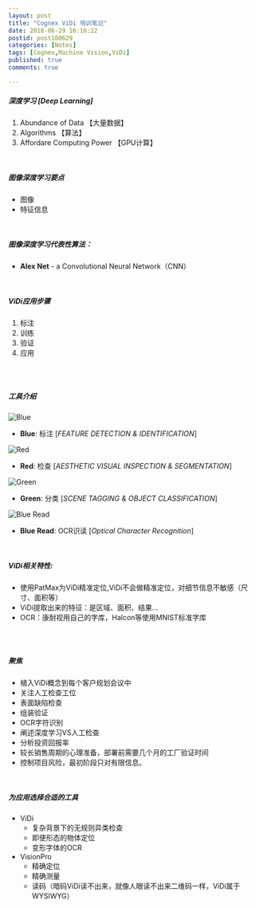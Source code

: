 ```yaml
---
layout: post
title: "Cognex ViDi 培训笔记"
date: 2018-06-29 16:16:22
postid: post180629
categories: [Notes]
tags: [Cognex,Machine Vision,ViDi]
published: true
comments: true

---
```


##### 深度学习 [Deep Learning]
1. Abundance of Data 【大量数据】
2. Algorithms 【算法】
3. Affordare Computing Power 【GPU计算】

<!--more-->

<br>

##### 图像深度学习要点
- 图像
- 特征信息

<br>

##### 图像深度学习代表性算法：
 - **Alex Net** - a Convolutional Neural Network（CNN）

<br>

##### ViDi应用步骤
1. 标注
2. 训练
3. 验证
4. 应用

<br>

<!-- ##### ViDi应用过程
1. 图像采集
2. 特征提取
3. --
4. -- -->

<br>

##### 工具介绍

![Blue](http://myulinkblog.oss-cn-shenzhen.aliyuncs.com/18-7-29/16495628.jpg)
- **Blue**: 标注 [*FEATURE DETECTION & IDENTIFICATION*]
 
![Red](http://myulinkblog.oss-cn-shenzhen.aliyuncs.com/18-7-29/592488.jpg)
- **Red**: 检查 [*AESTHETIC VISUAL INSPECTION & SEGMENTATION*]

![Green](http://myulinkblog.oss-cn-shenzhen.aliyuncs.com/18-7-29/32677104.jpg)
- **Green**: 分类 [*SCENE TAGGING & OBJECT CLASSIFICATION*]

![Blue Read](http://myulinkblog.oss-cn-shenzhen.aliyuncs.com/18-7-29/39601969.jpg)
- **Blue Read**: OCR识读 [*Optical Character Recognition*]

<br>

##### ViDi相关特性:
- 使用PatMax为ViDi精准定位,ViDi不会做精准定位，对细节信息不敏感（尺寸、面积等）
- ViDi提取出来的特征：是区域、面积、结果...
- OCR：康耐视用自己的字库，Halcon等使用MNIST标准字库

<br>

<!-- ##### 授权
- 训练版（开发版，包含VisionPro：MAX Package，时效训练版1/5年有效，到期续费，可中断）
- 运行版（包含不同功能的版本，Red、Blue、Green，永久有效。软件升级需要续费）
> VisionPro也有两个版本的加密狗

<br>

##### 性能选项
- BASE - 基础版：相当于人检速度，在客户一块NVidia GPU卡上运行，适用于汽车行业；
- STANDDARD - 标准版：在客户一块NVidia GPU卡上运行
- ADVANCED - 高级版：在客户多块NVidia GPU卡上运行

<br>

##### 代理商名称：ViDi PSI
> 尚菱
> 贝特威 -->

<br>

##### 聚焦
- 植入ViDi概念到每个客户规划会议中
- 关注人工检查工位
- 表面缺陷检查
- 组装验证
- OCR字符识别
- 阐述深度学习VS人工检查
- 分析投资回报率
- 较长销售周期的心理准备，部署前需要几个月的工厂验证时间
- 控制项目风险，最初阶段只对有限信息。

<br>

##### 为应用选择合适的工具
- ViDi
    + 复杂背景下的无规则异类检查
    + 即便形态的物体定位
    + 变形字体的OCR
- VisionPro
    + 精确定位
    + 精确测量
    + 读码（暗码ViDi读不出来，就像人眼读不出来二维码一样，ViDi属于WYSIWYG）
